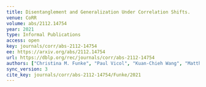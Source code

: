 ```yaml
---
title: Disentanglement and Generalization Under Correlation Shifts.
venue: CoRR
volume: abs/2112.14754
year: 2021
type: Informal Publications
access: open
key: journals/corr/abs-2112-14754
ee: https://arxiv.org/abs/2112.14754
url: https://dblp.org/rec/journals/corr/abs-2112-14754
authors: ["Christina M. Funke", "Paul Vicol", "Kuan-Chieh Wang", "Matthias K\u00fcmmerer", "Richard S. Zemel", "Matthias Bethge"]
sync_version: 3
cite_key: journals/corr/abs-2112-14754/Funke/2021
---
```

